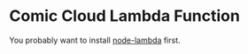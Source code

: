 # Comic Cloud Lambda Function

You probably want to install [node-lambda](https://github.com/RebelMail/node-lambda) first.